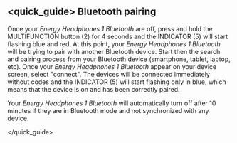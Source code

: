 ## <quick_guide> Bluetooth pairing

Once your *Energy Headphones 1 Bluetooth* are off, press and hold the MULTIFUNCTION  button (2) for 4 seconds and the INDICATOR (5) will start flashing blue and red. At this point, your *Energy Headphones 1 Bluetooth* will be trying to pair with another Bluetooth device. Start then the search and pairing process from your Bluetooth device (smartphone, tablet, laptop, etc). Once your *Energy Headphones 1 Bluetooth* appear on your device screen, select "connect". The devices will be connected immediately without codes and the INDICATOR (5) will start flashing only in blue, which means that the device is on and has been correctly paired.

Your *Energy Headphones 1 Bluetooth* will automatically turn off after 10 minutes if they are in Bluetooth mode and not synchronized with any device.

</unique> </quick_guide>
